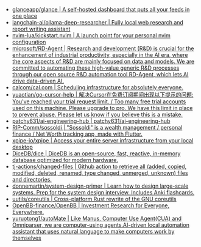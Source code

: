 + [glanceapp/glance | A self-hosted dashboard that puts all your feeds in one place](https://github.com//glanceapp/glance)
+ [langchain-ai/ollama-deep-researcher | Fully local web research and report writing assistant](https://github.com//langchain-ai/ollama-deep-researcher)
+ [nvim-lua/kickstart.nvim | A launch point for your personal nvim configuration](https://github.com//nvim-lua/kickstart.nvim)
+ [microsoft/RD-Agent | Research and development (R&D) is crucial for the enhancement of industrial productivity, especially in the AI era, where the core aspects of R&D are mainly focused on data and models. We are committed to automating these high-value generic R&D processes through our open source R&D automation tool RD-Agent, which lets AI drive data-driven AI.](https://github.com//microsoft/RD-Agent)
+ [calcom/cal.com | Scheduling infrastructure for absolutely everyone.](https://github.com//calcom/cal.com)
+ [yuaotian/go-cursor-help | 解决Cursor在免费订阅期间出现以下提示的问题: You've reached your trial request limit. / Too many free trial accounts used on this machine. Please upgrade to pro. We have this limit in place to prevent abuse. Please let us know if you believe this is a mistake.](https://github.com//yuaotian/go-cursor-help)
+ [patchy631/ai-engineering-hub | patchy631/ai-engineering-hub](https://github.com//patchy631/ai-engineering-hub)
+ [RIP-Comm/sossoldi | "Sossoldi" is a wealth management / personal finance / Net Worth tracking app, made with Flutter.](https://github.com//RIP-Comm/sossoldi)
+ [xpipe-io/xpipe | Access your entire server infrastructure from your local desktop](https://github.com//xpipe-io/xpipe)
+ [DiceDB/dice | DiceDB is an open-source, fast, reactive, in-memory database optimized for modern hardware.](https://github.com//DiceDB/dice)
+ [tj-actions/changed-files | Github action to retrieve all (added, copied, modified, deleted, renamed, type changed, unmerged, unknown) files and directories.](https://github.com//tj-actions/changed-files)
+ [donnemartin/system-design-primer | Learn how to design large-scale systems. Prep for the system design interview. Includes Anki flashcards.](https://github.com//donnemartin/system-design-primer)
+ [uutils/coreutils | Cross-platform Rust rewrite of the GNU coreutils](https://github.com//uutils/coreutils)
+ [OpenBB-finance/OpenBB | Investment Research for Everyone, Everywhere.](https://github.com//OpenBB-finance/OpenBB)
+ [yuruotong1/autoMate | Like Manus, Computer Use Agent(CUA) and Omniparser, we are computer-using agents.AI-driven local automation assistant that uses natural language to make computers work by themselves](https://github.com//yuruotong1/autoMate)
